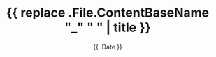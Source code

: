 ---
date: '{{ .Date }}'
draft: false
title: '{{ replace .File.ContentBaseName "_" " " | title }}'
resources:
- name: "featured-image"
  src: "cover.webp"
tags: []
---